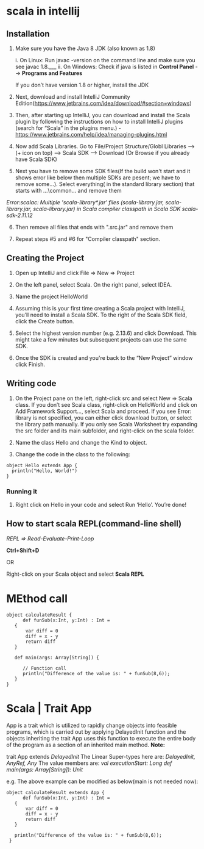 # scala in intellij

## Installation
1. Make sure you have the Java 8 JDK (also known as 1.8)

    i. On Linux: Run javac -version on the command line and make sure you see javac 1.8.___
    ii. On Windows: Check if java is listed in <b>Control Panel</b> --> <b>Programs and Features</b>
  
    If you don’t have version 1.8 or higher, install the JDK

2. Next, download and install IntelliJ Community Edition(https://www.jetbrains.com/idea/download/#section=windows)

3. Then, after starting up IntelliJ, you can download and install the Scala plugin by following the instructions on 
    how to install IntelliJ plugins (search for “Scala” in the plugins menu.) - https://www.jetbrains.com/help/idea/managing-plugins.html
    
4. Now add Scala Libraries. Go to File/Project Structure/Globl Libraries --> (+ icon on top) --> Scala SDK --> Download (Or Browse if you already have Scala SDK)

5. Next you have to remove some SDK files(If the build won't start and it shows error like below then multiple SDKs are pesent; we have to remove some...).
    Select everything( in the standard library section) that starts with ...\common\... and remove them

<i> Error:scalac: Multiple 'scala-library*.jar' files (scala-library.jar, scala-library.jar, scala-library.jar) in Scala compiler classpath in Scala SDK scala-sdk-2.11.12</i>

6. Then remove all files that ends with ".src.jar" and remove them

7. Repeat steps #5 and #6 for "Compiler classpath" section.


## Creating the Project

1. Open up IntelliJ and click File => New => Project

2. On the left panel, select Scala. On the right panel, select IDEA.

3. Name the project HelloWorld

4. Assuming this is your first time creating a Scala project with IntelliJ, you’ll need to install a Scala SDK. To the right of the Scala SDK field, click the Create button.

5. Select the highest version number (e.g. 2.13.6) and click Download. This might take a few minutes but subsequent projects can use the same SDK.

6. Once the SDK is created and you're back to the “New Project” window click Finish.

## Writing code

1. On the Project pane on the left, right-click src and select New => Scala class. If you don’t see Scala class, right-click on HelloWorld and click on Add Framework Support..., 
select Scala and proceed. If you see Error: library is not specified, you can either click download button, or select the library path manually. If you only see Scala Worksheet 
try expanding the src folder and its main subfolder, and right-click on the scala folder.

2. Name the class Hello and change the Kind to object.

3. Change the code in the class to the following:

```
object Hello extends App {
  println("Hello, World!")
}
```

### Running it

1. Right click on Hello in your code and select Run ‘Hello’.
You’re done!


## How to start scala REPL(command-line shell)
_REPL => Read-Evaluate-Print-Loop_

**Ctrl+Shift+D**

OR

Right-click on your Scala object and select **Scala REPL**


# MEthod call
```
object calculateResult {
      def funSub(x:Int, y:Int) : Int =
   {
       var diff = 0
       diff = x - y
       return diff
   }
   
   def main(args: Array[String]) {

      // Function call
      println("Difference of the value is: " + funSub(8,6));
   }
}
```

# Scala | Trait App
App is a trait which is utilized to rapidly change objects into feasible programs, which is carried out by applying DelayedInit function and the objects inheriting the trait App uses this function to execute the entire body of the program as a section of an inherited main method.
**Note:**

trait App extends _DelayedInit_
The Linear Super-types here are: _DelayedInit, AnyRef, Any_
The value members are:
_val executionStart: Long
def main(args: Array[String]): Unit_

e.g. The above example can be modified as below(main is not needed now):

```
object calculateResult extends App {
      def funSub(x:Int, y:Int) : Int =
   {
       var diff = 0
       diff = x - y
       return diff
   }
   
   println("Difference of the value is: " + funSub(8,6));
 }
```
